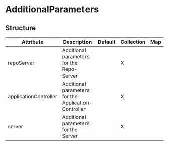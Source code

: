 # AdditionalParameters 
 

## Structure 
 

| Attribute             | Description                                           | Default | Collection | Map  |
| --------------------- | ----------------------------------------------------- | ------- | ---------- | ---  |
| repoServer            | Additional parameters for the Repo-Server             |         | X          |      |
| applicationController | Additional parameters for the Application-Controller  |         | X          |      |
| server                | Additional parameters for the Server                  |         | X          |      |